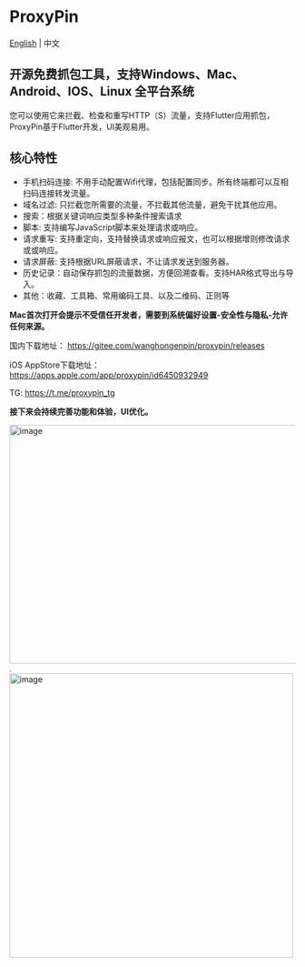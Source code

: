 # ProxyPin

[English](README) | 中文
## 开源免费抓包工具，支持Windows、Mac、Android、IOS、Linux 全平台系统

您可以使用它来拦截、检查和重写HTTP（S）流量，支持Flutter应用抓包，ProxyPin基于Flutter开发，UI美观易用。

## 核心特性

* 手机扫码连接: 不用手动配置Wifi代理，包括配置同步。所有终端都可以互相扫码连接转发流量。
* 域名过滤: 只拦截您所需要的流量，不拦截其他流量，避免干扰其他应用。
* 搜索：根据关键词响应类型多种条件搜索请求
* 脚本: 支持编写JavaScript脚本来处理请求或响应。
* 请求重写: 支持重定向，支持替换请求或响应报文，也可以根据增则修改请求或或响应。
* 请求屏蔽: 支持根据URL屏蔽请求，不让请求发送到服务器。
* 历史记录：自动保存抓包的流量数据，方便回溯查看。支持HAR格式导出与导入。
* 其他：收藏、工具箱、常用编码工具、以及二维码、正则等

**Mac首次打开会提示不受信任开发者，需要到系统偏好设置-安全性与隐私-允许任何来源。**

国内下载地址： https://gitee.com/wanghongenpin/proxypin/releases

iOS AppStore下载地址： https://apps.apple.com/app/proxypin/id6450932949      

TG: https://t.me/proxypin_tg

**接下来会持续完善功能和体验，UI优化。**

<img alt="image"  width="580px" height="420px"  src="https://github.com/user-attachments/assets/80f30d64-f2b5-473c-98f5-bae50b309278">.<img alt="image"  height="500px" src="https://github.com/user-attachments/assets/3c5572b0-a9e5-497c-8b42-f935e836c164">


